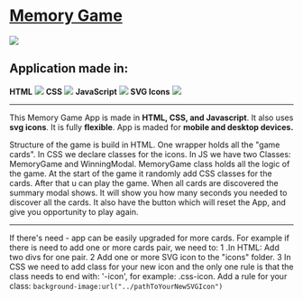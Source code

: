 # [Memory Game](http://https://yakuza16.github.io/Memory-Game/ "Memory Game")

![](https://cdn2.iconfinder.com/data/icons/artificial-intelligence-6/64/ArtificialIntelligence1-256.png)

## Application made in:

**HTML**   ![](https://cdn4.iconfinder.com/data/icons/social-media-logos-6/512/96-html5-48.png)   **CSS**   ![](https://cdn3.iconfinder.com/data/icons/social-media-logos-flat-colorful-1/2048/5351_-_CSS3-64.png)   **JavaScript**   ![](https://cdn2.iconfinder.com/data/icons/designer-skills/128/code-programming-javascript-software-develop-command-language-64.png)   **SVG Icons**   ![](https://cdn3.iconfinder.com/data/icons/cad-database-presentation-spreadsheet-vector-fil-2/512/28-48.png)

------------
This Memory Game App is made in **HTML, CSS, and Javascript**. It also uses **svg icons**. It is fully **flexible**. App is maded for **mobile and desktop devices.**

Structure of the game is build in HTML. One wrapper holds all the "game cards". In CSS we declare classes for the icons. In JS we have two Classes: MemoryGame and WinningModal. MemoryGame class holds all the logic of the game. At the start of the game it randomly add CSS classes for the cards. After that u can play the game. When all cards are discovered the summary modal shows. It will show you how many seconds you needed to discover all the cards. It also have the button which will reset the App, and give you opportunity to play again.

------------

If there's need - app can be easily upgraded for more cards. For example if there is need to add one or more cards pair, we need to:
1 .In HTML: Add two divs for one pair.
2  Add one or more SVG icon to the "icons" folder.
3  In CSS we need to add class for your new icon and the only one rule is that the class needs to end with: '-icon', for example: .css-icon. Add a rule for your class: `background-image:url("../pathToYourNewSVGIcon")`
